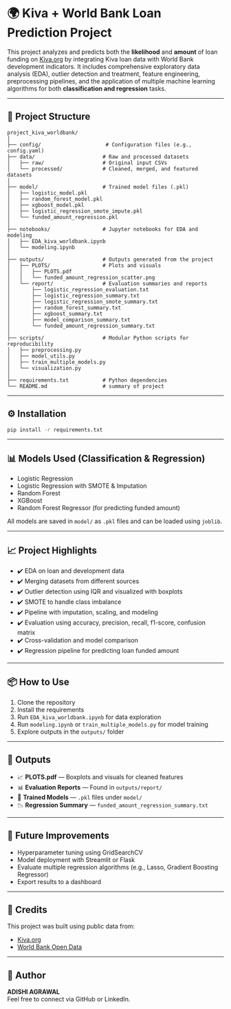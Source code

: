 
# 🌍 Kiva + World Bank Loan Prediction Project

This project analyzes and predicts both the **likelihood** and **amount** of loan funding on [Kiva.org](https://www.kiva.org) by integrating Kiva loan data with World Bank development indicators. It includes comprehensive exploratory data analysis (EDA), outlier detection and treatment, feature engineering, preprocessing pipelines, and the application of multiple machine learning algorithms for both **classification and regression** tasks.

---

## 📁 Project Structure

```
project_kiva_worldbank/
│
├── config/                     # Configuration files (e.g., config.yaml)
├── data/                      # Raw and processed datasets
│   ├── raw/                   # Original input CSVs
│   └── processed/             # Cleaned, merged, and featured datasets
│
├── model/                     # Trained model files (.pkl)
│   ├── logistic_model.pkl
│   ├── random_forest_model.pkl
│   ├── xgboost_model.pkl
│   ├── logistic_regression_smote_impute.pkl
│   └── funded_amount_regression.pkl
│
├── notebooks/                 # Jupyter notebooks for EDA and modeling
│   ├── EDA_kiva_worldbank.ipynb
│   └── modeling.ipynb
│
├── outputs/                   # Outputs generated from the project
│   ├── PLOTS/                 # Plots and visuals
│   │   ├── PLOTS.pdf
│   │   └── funded_amount_regression_scatter.png
│   └── report/                # Evaluation summaries and reports
│       ├── logistic_regression_evaluation.txt
│       ├── logistic_regression_summary.txt
│       ├── logistic_regression_smote_summary.txt
│       ├── random_forest_summary.txt
│       ├── xgboost_summary.txt
│       ├── model_comparison_summary.txt
│       └── funded_amount_regression_summary.txt
│
├── scripts/                   # Modular Python scripts for reproducibility
│   ├── preprocessing.py
│   ├── model_utils.py
│   ├── train_multiple_models.py
│   └── visualization.py
│
├── requirements.txt           # Python dependencies
└── README.md                  # summary of project
```

---

## ⚙️ Installation

```bash
pip install -r requirements.txt
```

---

## 📊 Models Used (Classification & Regression)

- Logistic Regression
- Logistic Regression with SMOTE & Imputation
- Random Forest
- XGBoost
- Random Forest Regressor (for predicting funded amount)

All models are saved in `model/` as `.pkl` files and can be loaded using `joblib`.

---

## 📈 Project Highlights

- ✔️ EDA on loan and development data
- ✔️ Merging datasets from different sources
- ✔️ Outlier detection using IQR and visualized with boxplots
- ✔️ SMOTE to handle class imbalance
- ✔️ Pipeline with imputation, scaling, and modeling
- ✔️ Evaluation using accuracy, precision, recall, f1-score, confusion matrix
- ✔️ Cross-validation and model comparison
- ✔️ Regression pipeline for predicting loan funded amount

---

## 📦 How to Use

1. Clone the repository  
2. Install the requirements  
3. Run `EDA_kiva_worldbank.ipynb` for data exploration  
4. Run `modeling.ipynb` or `train_multiple_models.py` for model training  
5. Explore outputs in the `outputs/` folder  

---

## 📁 Outputs

- 📈 **PLOTS.pdf** — Boxplots and visuals for cleaned features
- 📊 **Evaluation Reports** — Found in `outputs/report/`
- 🧠 **Trained Models** — `.pkl` files under `model/`
- 📉 **Regression Summary** — `funded_amount_regression_summary.txt`

---

## 📌 Future Improvements

- Hyperparameter tuning using GridSearchCV
- Model deployment with Streamlit or Flask
- Evaluate multiple regression algorithms (e.g., Lasso, Gradient Boosting Regressor)
- Export results to a dashboard

---

## 🙌 Credits

This project was built using public data from:
- [Kiva.org](https://www.kiva.org)
- [World Bank Open Data](https://data.worldbank.org)

---

## 🧠 Author

**ADISHI AGRAWAL**  
Feel free to connect via GitHub or LinkedIn.
